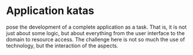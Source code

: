 # Application katas
pose the development of a complete application as a task. 
That is, it is not just about some logic, but about everything from the user interface to the domain to resource access. 
The challenge here is not so much the use of technology, but the interaction of the aspects.